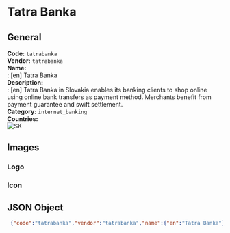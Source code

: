 # Tatra Banka 
## General 
**Code:** `tatrabanka`  
**Vendor:** `tatrabanka`  
**Name:**  
:	[en] Tatra Banka  
**Description:**  
: [en] Tatra Banka in Slovakia enables its banking clients to shop online using online bank transfers as payment method. Merchants benefit from payment guarantee and swift settlement.   
**Category:** `internet_banking`  
**Countries:**  
![SK](https://cdnjs.cloudflare.com/ajax/libs/flag-icon-css/3.3.0/flags/4x3/SK.svg#w24)  
 
## Images 
### Logo 
### Icon 
## JSON Object 
```json
 {"code":"tatrabanka","vendor":"tatrabanka","name":{"en":"Tatra Banka"},"description":{"en":"Tatra Banka in Slovakia\u00a0enables\u00a0its banking clients to shop online using online bank transfers as payment method. Merchants benefit from payment guarantee and swift settlement.\u00a0"},"countries":["SK"],"category":"internet_banking"}```  
